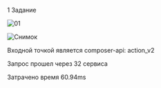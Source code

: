 1 Задание

![01](https://github.com/user-attachments/assets/4786df66-313d-48a5-97e8-2017d4299dba)


![Снимок](https://github.com/user-attachments/assets/4deaafe6-9d6b-42ff-b287-b70666b34e23)

Входной точкой является composer-api: action_v2

Запрос прошел через 32 сервиса

Затрачено время 60.94ms


